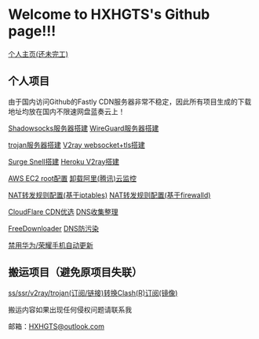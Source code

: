 # Welcome to HXHGTS's Github page!!!

[个人主页(还未完工)](https://www.hxhgts.ml/)

## 个人项目

由于国内访问Github的Fastly CDN服务器非常不稳定，因此所有项目生成的下载地址均放在国内不限速网盘蓝奏云上！

[Shadowsocks服务器搭建](https://hxhgts.ml/SSServer/)  [WireGuard服务器搭建](https://hxhgts.ml/WireGuardServer/)

[trojan服务器搭建](https://hxhgts.ml/TrojanServer/) [V2ray websocket+tls搭建](https://hxhgts.ml/v2ray-websocket-tls-nginx/)

[Surge Snell搭建](https://hxhgts.ml/SnellServer/)  [Heroku V2ray搭建](https://hxhgts.ml/v2ray-heroku/)

[AWS EC2 root配置](https://hxhgts.ml/AWSECSRoot/)  [卸载阿里(腾讯)云监控](https://hxhgts.ml/AliyunProtectUninstall/)

[NAT转发规则配置(基于iptables)](https://hxhgts.ml/NATConfigGenerator-iptables/)  [NAT转发规则配置(基于firewalld)](https://hxhgts.ml/NATConfigGenerator/)

[CloudFlare CDN优选](https://hxhgts.ml/CloudFlareIP/)  [DNS收集整理](https://hxhgts.ml/GreatDNS/)

[FreeDownloader](https://hxhgts.ml/FreeDownloader/)  [DNS防污染](https://hxhgts.ml/AntiDNSPollute/)

[禁用华为/荣耀手机自动更新](https://hxhgts.ml/HuaweiAntiUpdate/) 

## 搬运项目（避免原项目失联）

[ss/ssr/v2ray/trojan(订阅/链接)转换Clash(R)订阅(镜像)](https://acl4ssr-sub.github.io/)

搬运内容如果出现任何侵权问题请联系我

邮箱：[HXHGTS@outlook.com](mailto:HXHGTS@outlook.com)
